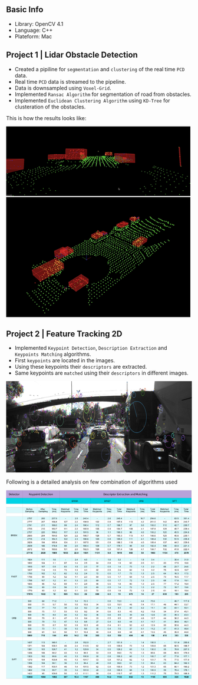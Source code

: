 ## Basic Info

- Library: OpenCV 4.1
- Language: C++
- Plateform: Mac

## Project 1 | Lidar Obstacle Detection

- Created a pipiline for `segmentation` and `clustering` of the real time `PCD` data.
- Real time `PCD` data is streamed to the pipeline.
- Data is downsampled using `Voxel-Grid`.
- Implemented `Ransac Algorithm` for segmentation of road from obstacles.
- Implemented `Euclidean Clustering Algorithm` using `KD-Tree` for clusteration of the obstacles.

This is how the results looks like:

<img src=Lidar-Obstacle-Detection/media/result1.gif width="500">

<img src=Lidar-Obstacle-Detection/media/result2.gif width="500">

## Project 2 | Feature Tracking 2D

- Implemented `Keypoint Detection`, `Description Extraction` and `Keypoints Matching` algorithms.
- First `keypoints` are located in the images.
- Using these keypoints their `descriptors` are extracted.
- Same keypoints are `matched` using their `descriptors` in different images.

<img src="Feature-Tracking-2D/images/keypoints.png" width="820" height="248" />

Following is a detailed analysis on few combination of algorithms used

<img src="Feature-Tracking-2D/images/analysis.png" width="820"/>


